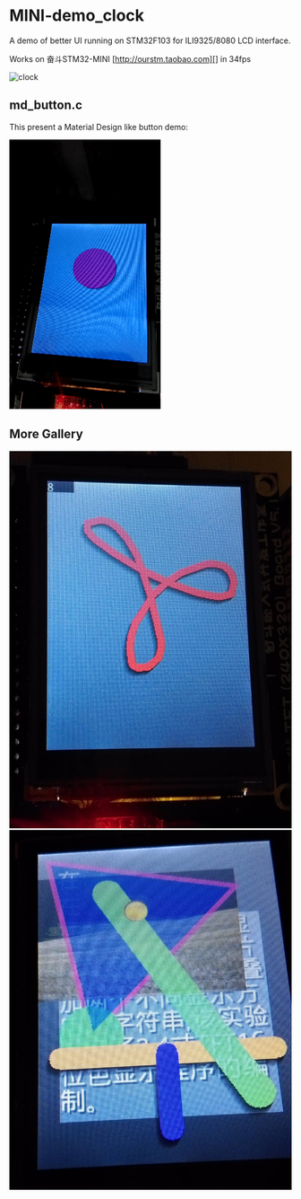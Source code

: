 ﻿MINI-demo_clock
====
A demo of better UI running on STM32F103 for ILI9325/8080 LCD interface.

Works on 奋斗STM32-MINI [http://ourstm.taobao.com][] in 34fps

![clock](res/clock.gif)


md_button.c
----
This present a Material Design like button demo:

![md_button](res/button.gif)

More Gallery
----
![acroread](res/bezier.jpg)
![test.jpg](res/test.jpg)

[http://ourstm.taobao.com]: http://ourstm.taobao.com
